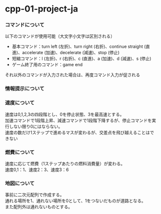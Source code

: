 # cpp-01-project-ja

### コマンドについて
以下のコマンドが使用可能（大文字小文字は区別される）  
* 基本コマンド：turn left (左折)、turn right (右折)、continue straight (直進)、accelerate (加速)、decelerate (減速)、stop (停止)  
* 短縮コマンド：l (左折)、r (右折)、c (直進)、a (加速)、d (減速)、s (停止)  
* ゲーム終了用のコマンド：game end

それ以外のコマンドが入力された場合は、再度コマンド入力が促される

### 情報提示について

### 速度について
速度は0,1,2,3の四段階とし、0を停止状態、3を最高速とする。  
加速コマンドで1段階上昇、減速コマンドで1段階下降するが、停止コマンドを実行しない限り0にはならない。  
速度の数だけ1ステップで進めるマスが変わるが、交差点を飛び越えることはできない

### 燃費について
速度に応じて燃費（1ステップあたりの燃料消費量）が変わる。  
速度0,1：1、速度2：3、速度3：6

### 地図について
事前に二次元配列で作成する。  
通れる場所を1、通れない場所を0として、1をつないだものが道路となる。  
また配列外は通れないものとする。  


